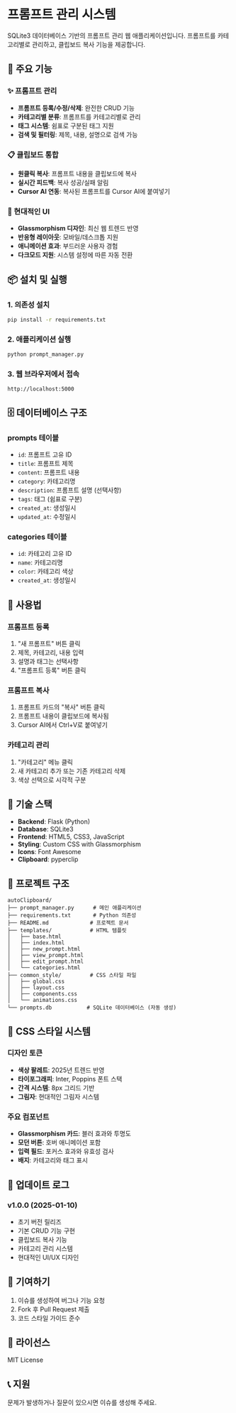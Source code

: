 # 프롬프트 관리 시스템

SQLite3 데이터베이스 기반의 프롬프트 관리 웹 애플리케이션입니다. 프롬프트를 카테고리별로 관리하고, 클립보드 복사 기능을 제공합니다.

## 🚀 주요 기능

### ✨ 프롬프트 관리
- **프롬프트 등록/수정/삭제**: 완전한 CRUD 기능
- **카테고리별 분류**: 프롬프트를 카테고리별로 관리
- **태그 시스템**: 쉼표로 구분된 태그 지원
- **검색 및 필터링**: 제목, 내용, 설명으로 검색 가능

### 📋 클립보드 통합
- **원클릭 복사**: 프롬프트 내용을 클립보드에 복사
- **실시간 피드백**: 복사 성공/실패 알림
- **Cursor AI 연동**: 복사된 프롬프트를 Cursor AI에 붙여넣기

### 🎨 현대적인 UI
- **Glassmorphism 디자인**: 최신 웹 트렌드 반영
- **반응형 레이아웃**: 모바일/데스크톱 지원
- **애니메이션 효과**: 부드러운 사용자 경험
- **다크모드 지원**: 시스템 설정에 따른 자동 전환

## 📦 설치 및 실행

### 1. 의존성 설치
```bash
pip install -r requirements.txt
```

### 2. 애플리케이션 실행
```bash
python prompt_manager.py
```

### 3. 웹 브라우저에서 접속
```
http://localhost:5000
```

## 🗄️ 데이터베이스 구조

### prompts 테이블
- `id`: 프롬프트 고유 ID
- `title`: 프롬프트 제목
- `content`: 프롬프트 내용
- `category`: 카테고리명
- `description`: 프롬프트 설명 (선택사항)
- `tags`: 태그 (쉼표로 구분)
- `created_at`: 생성일시
- `updated_at`: 수정일시

### categories 테이블
- `id`: 카테고리 고유 ID
- `name`: 카테고리명
- `color`: 카테고리 색상
- `created_at`: 생성일시

## 🎯 사용법

### 프롬프트 등록
1. "새 프롬프트" 버튼 클릭
2. 제목, 카테고리, 내용 입력
3. 설명과 태그는 선택사항
4. "프롬프트 등록" 버튼 클릭

### 프롬프트 복사
1. 프롬프트 카드의 "복사" 버튼 클릭
2. 프롬프트 내용이 클립보드에 복사됨
3. Cursor AI에서 Ctrl+V로 붙여넣기

### 카테고리 관리
1. "카테고리" 메뉴 클릭
2. 새 카테고리 추가 또는 기존 카테고리 삭제
3. 색상 선택으로 시각적 구분

## 🔧 기술 스택

- **Backend**: Flask (Python)
- **Database**: SQLite3
- **Frontend**: HTML5, CSS3, JavaScript
- **Styling**: Custom CSS with Glassmorphism
- **Icons**: Font Awesome
- **Clipboard**: pyperclip

## 📁 프로젝트 구조

```
autoClipboard/
├── prompt_manager.py      # 메인 애플리케이션
├── requirements.txt       # Python 의존성
├── README.md             # 프로젝트 문서
├── templates/            # HTML 템플릿
│   ├── base.html
│   ├── index.html
│   ├── new_prompt.html
│   ├── view_prompt.html
│   ├── edit_prompt.html
│   └── categories.html
├── common_style/         # CSS 스타일 파일
│   ├── global.css
│   ├── layout.css
│   ├── components.css
│   └── animations.css
└── prompts.db           # SQLite 데이터베이스 (자동 생성)
```

## 🎨 CSS 스타일 시스템

### 디자인 토큰
- **색상 팔레트**: 2025년 트렌드 반영
- **타이포그래피**: Inter, Poppins 폰트 스택
- **간격 시스템**: 8px 그리드 기반
- **그림자**: 현대적인 그림자 시스템

### 주요 컴포넌트
- **Glassmorphism 카드**: 블러 효과와 투명도
- **모던 버튼**: 호버 애니메이션 포함
- **입력 필드**: 포커스 효과와 유효성 검사
- **배지**: 카테고리와 태그 표시

## 🔄 업데이트 로그

### v1.0.0 (2025-01-10)
- 초기 버전 릴리즈
- 기본 CRUD 기능 구현
- 클립보드 복사 기능
- 카테고리 관리 시스템
- 현대적인 UI/UX 디자인

## 🤝 기여하기

1. 이슈를 생성하여 버그나 기능 요청
2. Fork 후 Pull Request 제출
3. 코드 스타일 가이드 준수

## 📄 라이선스

MIT License

## 📞 지원

문제가 발생하거나 질문이 있으시면 이슈를 생성해 주세요. 